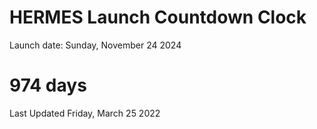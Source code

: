 # HERMES Launch Countdown Clock

Launch date: Sunday, November 24 2024
# 974 days

Last Updated Friday, March 25 2022